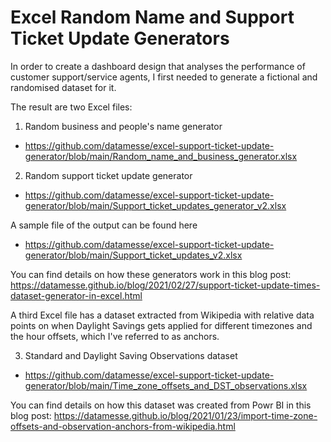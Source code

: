 # Excel Random Name and Support Ticket Update Generators

In order to create a dashboard design that analyses the performance of customer support/service agents, I first needed to generate a fictional and randomised dataset for it.

The result are two Excel files:

1. Random business and people's name generator
* https://github.com/datamesse/excel-support-ticket-update-generator/blob/main/Random_name_and_business_generator.xlsx

2. Random support ticket update generator
* https://github.com/datamesse/excel-support-ticket-update-generator/blob/main/Support_ticket_updates_generator_v2.xlsx

A sample file of the output can be found here
* https://github.com/datamesse/excel-support-ticket-update-generator/blob/main/Support_ticket_updates_v2.xlsx

You can find details on how these generators work in this blog post:
https://datamesse.github.io/blog/2021/02/27/support-ticket-update-times-dataset-generator-in-excel.html

A third Excel file has a dataset extracted from Wikipedia with relative data points on when Daylight Savings gets applied for different timezones and the hour offsets, which I've referred to as anchors.

3. Standard and Daylight Saving Observations dataset
* https://github.com/datamesse/excel-support-ticket-update-generator/blob/main/Time_zone_offsets_and_DST_observations.xlsx

You can find details on how this dataset was created from Powr BI in this blog post:
https://datamesse.github.io/blog/2021/01/23/import-time-zone-offsets-and-observation-anchors-from-wikipedia.html
